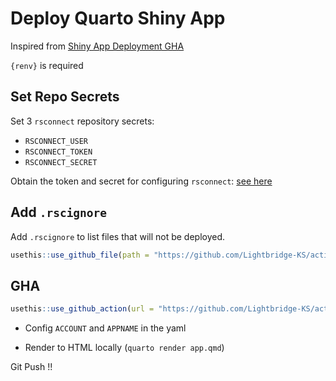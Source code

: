 # Deploy Quarto Shiny App

Inspired from [Shiny App Deployment GHA](https://github.com/r-lib/actions/tree/v2-branch/examples#shiny-app-deployment)

`{renv}` is required

## Set Repo Secrets

Set 3 `rsconnect` repository secrets:

-   `RSCONNECT_USER`
-   `RSCONNECT_TOKEN`
-   `RSCONNECT_SECRET`

Obtain the token and secret for configuring `rsconnect`: [see here](https://shiny.rstudio.com/articles/shinyapps.html)

## Add `.rscignore`

Add `.rscignore` to list files that will not be deployed.

```r
usethis::use_github_file(path = "https://github.com/Lightbridge-KS/actions/blob/main/quarto-shiny-deploy/.rscignore")
```

## GHA

```r
usethis::use_github_action(url = "https://github.com/Lightbridge-KS/actions/blob/main/quarto-shiny-deploy/quarto-shiny-deploy.yaml")
```

-   Config `ACCOUNT` and `APPNAME` in the yaml

-   Render to HTML locally (`quarto render app.qmd`)

Git Push !!






